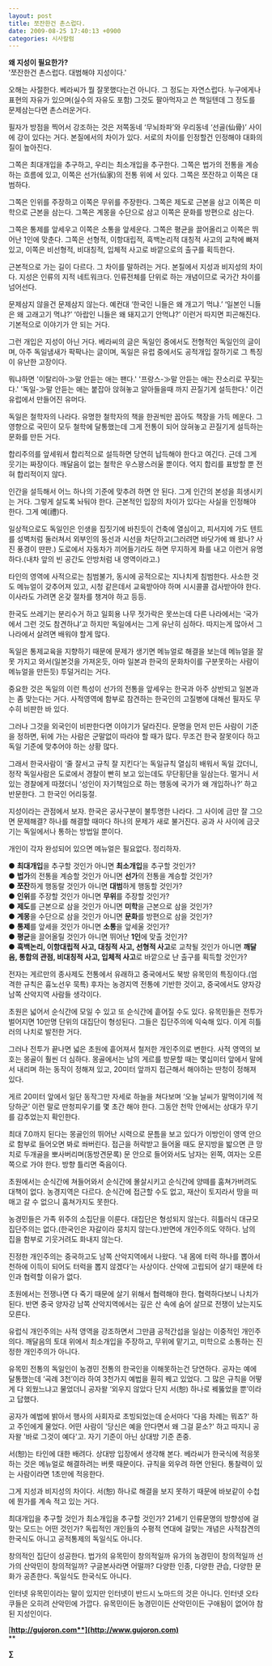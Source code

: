 ```yaml
---
layout: post
title: 쪼잔한건 촌스럽다.
date: 2009-08-25 17:40:13 +0900
categories: 시사칼럼
---
```

**왜 지성이 필요한가?**  
'쪼잔한건 촌스럽다. 대범해야 지성이다.'

오해는 사절한다. 베라씨가 뭘 잘못했다는건 아니다. 그 정도는 자연스럽다. 누구에게나 표현의 자유가 있으며(실수의 자유도 포함) 그것도 팔아먹자고 쓴 책일텐데 그 정도를 문제삼는다면 촌스러운거다. 

필자가 방점을 찍어서 강조하는 것은 저쪽동네 ‘무뇌좌파’와 우리동네 ‘선골(仙骨)’ 사이에 강이 있다는 거다. 본질에서의 차이가 있다. 서로의 차이를 인정할건 인정해야 대화의 질이 높아진다.

그쪽은 최대개입을 추구하고, 우리는 최소개입을 추구한다. 그쪽은 법가의 전통을 계승하는 흐름에 있고, 이쪽은 선가(仙家)의 전통 위에 서 있다. 그쪽은 쪼잔하고 이쪽은 대범하다. 

그쪽은 인위를 주장하고 이쪽은 무위를 주장한다. 그쪽은 제도로 근본을 삼고 이쪽은 미학으로 근본을 삼는다. 그쪽은 계몽을 수단으로 삼고 이쪽은 문화를 방편으로 삼는다. 

그쪽은 통제를 앞세우고 이쪽은 소통을 앞세운다. 그쪽은 평균을 끌어올리고 이쪽은 뛰어난 1인에 맞춘다. 그쪽은 선형적, 이항대립적, 흑백논리적 대칭적 사고의 교착에 빠져 있고, 이쪽은 비선형적, 비대칭적, 입체적 사고로 바깥으로의 출구를 획득한다.

근본적으로 가는 길이 다르다. 그 차이를 말하려는 거다. 본질에서 지성과 비지성의 차이다. 지성은 인류의 지적 네트워크다. 인류전체를 단위로 하는 개념이므로 국가간 차이를 넘어선다. 

문제삼지 않을건 문제삼지 않는다. 예컨대 ‘한국인 니들은 왜 개고기 먹냐.’ ‘일본인 니들은 왜 고래고기 먹냐?’ ‘아랍인 니들은 왜 돼지고기 안먹냐?’ 이런거 따지면 피곤해진다. 기본적으로 이야기가 안 되는 거다.

그런 개입은 지성이 아닌 거다. 베라씨의 글은 독일인 중에서도 전형적인 독일인의 글이며, 아주 독일냄새가 팍팍나는 글이며, 독일은 유럽 중에서도 공적개입 잘하기로 그 특징이 유난한 고장이다. 

뭐냐하면 '이탈리아-≫말 안듣는 애는 팬다.' '프랑스-≫말 안듣는 애는 잔소리로 꾸짖는다.' '독일-≫말 안듣는 애는 붙잡아 앉혀놓고 알아들을때 까지 끈질기게 설득한다.' 이건 유럽에서 만들어진 유머다.

독일은 철학자의 나라다. 유명한 철학자의 책을 한권씩만 꼽아도 책장을 가득 메운다. 그 영향으로 국민이 모두 철학에 달통했는데 그게 전통이 되어 앉혀놓고 끈질기게 설득하는 문화를 만든 거다. 

합리주의를 앞세워서 합리적으로 설득하면 당연히 납득해야 한다고 여긴다. 근데 그게 웃기는 짜장이다. 깨달음이 없는 철학은 우스꽝스러울 뿐이다. 억지 합리를 표방할 뿐 전혀 합리적이지 않다.

인간을 설득해서 어느 하나의 기준에 맞추려 하면 안 된다. 그게 인간의 본성을 희생시키는 거다. 그렇게 살도록 놔둬야 한다. 근본적인 입장의 차이가 있다는 사실을 인정해야 한다. 그게 예(禮)다.

일상적으로도 독일인은 인생을 집짓기에 바친듯이 건축에 열심이고, 피서지에 가도 텐트를 성벽처럼 둘러쳐서 외부인의 동선과 시선을 차단하고(그러려면 바닷가에 왜 왔나? 사진 풍경이 딴판.) 도로에서 자동차가 끼어들기라도 하면 무지하게 화를 내고 이런거 유명하다.(내차 앞의 빈 공간도 안방처럼 내 영역이라고.)

타인의 영역에 사적으로는 침범불가, 동시에 공적으로는 지나치게 침범한다. 사소한 것도 메뉴얼이 갖추어져 있고, 시청 같은데서 교육받아야 하며 시시콜콜 검사받아야 한다. 이사라도 가려면 온갖 절차를 챙겨야 하고 등등.

한국도 쓰레기는 분리수거 하고 일회용 나무 젓가락은 못쓰는데 다른 나라에서는 ‘국가에서 그런 것도 참견하냐’고 하지만 독일에서는 그게 유난히 심하다. 따지는게 많아서 그 나라에서 살려면 배워야 할게 많다. 

독일은 통제교육을 지향하기 때문에 문제가 생기면 메뉴얼로 해결을 보는데 메뉴얼을 잘못 가지고 와서(일본것을 가져온듯, 아마 일본과 한국의 문화차이를 구분못하는 사람이 메뉴얼을 만든듯) 투덜거리는 거다. 

중요한 것은 독일의 이런 특성이 선가의 전통을 앞세우는 한국과 아주 상반되고 일본과는 좀 맞는다는 거다. 사적영역에 함부로 참견하는 한국인의 고질병에 대해선 필자도 무수히 비판한 바 있다.

그러나 그것을 외국인이 비판한다면 이야기가 달라진다. 문명을 먼저 만든 사람이 기준을 정하면, 뒤에 가는 사람은 군말없이 따라야 할 때가 많다. 무조건 한국 잘못이다 하고 독일 기준에 맞추어야 하는 상황 많다.

그래서 한국사람이 ‘줄 잘서고 규칙 잘 지킨다’는 독일규칙 열심히 배워서 독일 갔더니, 정작 독일사람은 도로에서 경찰이 빤히 보고 있는데도 무단횡단을 일삼는다. 멀거니 서 있는 경찰에게 따졌더니 ‘성인이 자기책임으로 하는 행동에 국가가 왜 개입하나?’ 하고 반문한다. 그 한국인 어리둥절.

지성이라는 관점에서 보자. 한국은 공사구분이 불투명한 나라다. 그 사이에 금만 잘 그으면 문제해결? 하나를 해결할 때마다 하나의 문제가 새로 불거진다. 공과 사 사이에 금긋기는 독일에서나 통하는 방법일 뿐이다.

개인이 각자 완성되어 있으면 메뉴얼은 필요없다. 정리하자.

● **최대개입**을 추구할 것인가 아니면 **최소개입**을 추구할 것인가?   
● **법가**의 전통을 계승할 것인가 아니면 **선가**의 전통을 계승할 것인가?   
● **쪼잔**하게 행동랄 것인가 아니면 **대범**하게 행동할 것인가?   
● **인위**를 주장할 것인가 아니면 **무위**를 주장할 것인가?   
● **제도**를 근본으로 삼을 것인가 아니면 **미학**을 근본으로 삼을 것인가?   
● **계몽**을 수단으로 삼을 것인가 아니면 **문화**를 방편으로 삼을 것인가?   
● **통제**를 앞세을 것인가 아니면 **소통**을 앞세울 것인가?   
● **평균**을 끌어올릴 것인가 아니면 뛰어난 **1인**에 맞출 것인가?   
● **흑백논리, 이항대립적 사고, 대칭적 사고, 선형적 사고**로 교착될 것인가 아니면 **깨달음, 통합의 관점, 비대칭적 사고, 입체적 사고**로 바깥으로 난 출구를 획득할 것인가?

전자는 게르만의 종사제도 전통에서 유래하고 중국에서도 북방 유목민의 특징이다.(엄격한 규칙은 흉노선우 묵특) 후자는 농경지역 전통에 기반한 것이고, 중국에서도 양자강 남쪽 산악지역 사람들 생각이다.

초원은 넓어서 순식간에 모일 수 있고 또 순식간에 흩어질 수도 있다. 유목민들은 전투가 벌어지면 10만명 단위의 대집단이 형성된다. 그들은 집단주의에 익숙해 있다. 이게 히틀러의 나치로 발전한 거다. 

그러나 전투가 끝나면 넓은 초원에 흩어져서 철저한 개인주의로 변한다. 사적 영역의 보호는 몽골이 훨씬 더 심하다. 몽골에서는 남의 게르를 방문할 때는 몇십미터 앞에서 말에서 내리며 하는 동작이 정해져 있고, 20미터 앞까지 접근해서 해야하는 딴청이 정해져 있다.

게르 20미터 앞에서 일단 동작그만 자세로 하늘을 쳐다보며 ‘오늘 날씨가 말먹이기에 적당하군’ 이런 말로 딴청피우기를 몇 초간 해야 한다. 그동안 천막 안에서는 상대가 무기를 감추었는지 확인한다. 

최대 7.0까지 된다는 몽골인의 뛰어난 시력으로 문틈을 보고 있다가 이방인이 영역 안으로 함부로 들어오면 봐로 쏴버린다. 접근을 허락받고 들어올 때도 문지방을 밟으면 큰 망치로 두개골을 뽀사버리며(동방견문록) 문 안으로 들어와서도 남자는 왼쪽, 여자는 오른쪽으로 가야 한다. 방향 틀리면 죽음이다.

초원에서는 순식간에 쳐들어와서 순식간에 몰살시키고 순식간에 양떼를 훔쳐가버려도 대책이 없다. 농경지역은 다르다. 순식간에 접근할 수도 없고, 재산이 토지라서 땅을 떠매고 갈 수 없으니 훔쳐가지도 못한다.

농경민들은 가족 위주의 소집단을 이룬다. 대집단은 형성되지 않는다. 히틀러식 대규모 집단주의는 없다.(한국인은 자갈이라 뭉치지 않는다.)반면에 개인주의도 약하다. 남의 집을 함부로 기웃거려도 화내지 않는다.

진정한 개인주의는 중국하고도 남쪽 산악지역에서 나왔다. ‘내 몸에 터럭 하나를 뽑아서 천하에 이득이 되어도 터럭을 뽑지 않겠다’는 사상이다. 산악에 고립되어 살기 때문에 타인과 협력할 이유가 없다.

초원에서는 전쟁나면 다 죽기 때문에 살기 위해서 협력해야 한다. 협력하다보니 나치가 된다. 반면 중국 양자강 남쪽 산악지역에서는 깊은 산 속에 숨어 살므로 전쟁이 났는지도 모른다.

유럽식 개인주의는 사적 영역을 강조하면서 그만큼 공적간섭을 일삼는 이중적인 개인주의다. 깨달음의 토대 위에서 최소개입을 주장하고, 무위에 맡기고, 미학으로 소통하는 진정한 개인주의가 아니다.

유목민 전통의 독일인이 농경민 전통의 한국인을 이해못하는건 당연하다. 공자는 예에 달통했는데 ‘곡례 3천’이라 하여 3천가지 예법을 훤히 꿰고 있었다. 그 많은 규칙을 어떻게 다 외웠느냐고 물었더니 공자왈 ‘외우지 않았다 단지 서(恕) 하나로 꿰뚫었을 뿐’이라고 답했다.   
  
공자가 예법에 밝아서 행사의 사회자로 초빙되었는데 순서마다 '다음 차례는 뭐죠?' 하고 주인에게 물었다. 어떤 사람이 '당신은 예을 안다면서 왜 그걸 묻소?' 하고 따지니 공자왈 '바로 그것이 예다'고. 자기 기준이 아닌 상대방 기준 존중.

서(恕)는 타인에 대한 배려다. 상대방 입장에서 생각해 본다. 베라씨가 한국식에 적응못하는 것은 메뉴얼로 해결하려는 버릇 때문이다. 규칙을 외우려 하면 안된다. 통찰력이 있는 사람이라면 1초만에 적응한다.

그게 지성과 비지성의 차이다. 서(恕) 하나로 해결을 보지 못하기 때문에 바보같이 수첩에 뭔가를 계속 적고 있는 거다.

최대개입을 추구할 것인가 최소개입을 추구할 것인가? 21세기 인류문명의 방향성에 걸맞는 모드는 어떤 것인가? 독립적인 개인들의 수평적 연대에 걸맞는 개념은 사적참견의 한국식도 아니고 공적통제의 독일식도 아니다. 

창의적인 집단이 성공한다. 법가의 유목민이 창의적일까 유가의 농경민이 창의적일까 선가의 산악민이 창의적일까? 구글본사라면 어떨까? 다양한 인종, 다양한 관습, 다양한 문화가 공존한다. 독일식도 한국식도 아니다. 

인터넷 유목민이라는 말이 있지만 인터넷이 반드시 노마드의 것은 아니다. 인터넷 오타쿠들은 오히려 산악민에 가깝다. 유목민이든 농경민이든 산악민이든 구애됨이 없어야 참된 지성인이다. 

<P style="TEXT-ALIGN: justify; LINE-HEIGHT: 160%; TEXT-INDENT: 0px; MARGIN: 0px; FONT-FAMILY: '바탕'; FONT-SIZE: 10pt">
</P>

[**http://gujoron.com**](http://www.gujoron.com)**  
** 

**∑**